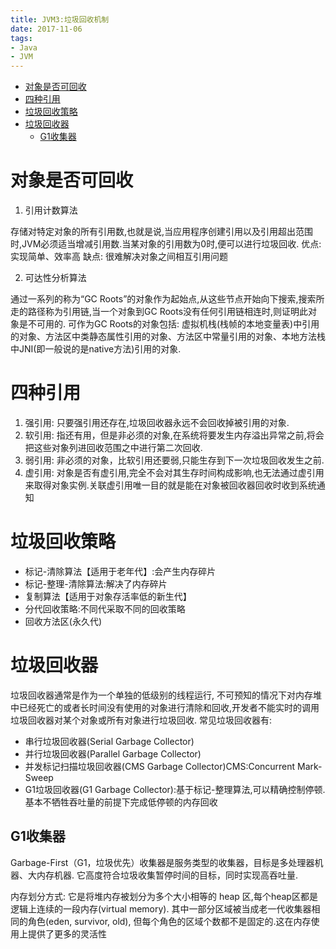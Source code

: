 ```yaml
---
title: JVM3:垃圾回收机制
date: 2017-11-06
tags:
- Java
- JVM
---
```

<!-- TOC -->

- [对象是否可回收](#对象是否可回收)
- [四种引用](#四种引用)
- [垃圾回收策略](#垃圾回收策略)
- [垃圾回收器](#垃圾回收器)
    - [G1收集器](#g1收集器)

<!-- /TOC -->

# 对象是否可回收

1. 引用计数算法

存储对特定对象的所有引用数,也就是说,当应用程序创建引用以及引用超出范围时,JVM必须适当增减引用数.当某对象的引用数为0时,便可以进行垃圾回收.
优点: 实现简单、效率高
缺点: 很难解决对象之间相互引用问题

2. 可达性分析算法

通过一系列的称为“GC Roots”的对象作为起始点,从这些节点开始向下搜索,搜索所走的路径称为引用链,当一个对象到GC Roots没有任何引用链相连时,则证明此对象是不可用的.
可作为GC Roots的对象包括: 虚拟机栈(栈帧的本地变量表)中引用的对象、方法区中类静态属性引用的对象、方法区中常量引用的对象、本地方法栈中JNI(即一般说的是native方法)引用的对象.

# 四种引用

1. 强引用: 只要强引用还存在,垃圾回收器永远不会回收掉被引用的对象.
2. 软引用: 指还有用，但是非必须的对象,在系统将要发生内存溢出异常之前,将会把这些对象列进回收范围之中进行第二次回收.
3. 弱引用: 非必须的对象，比软引用还要弱,只能生存到下一次垃圾回收发生之前.
4. 虚引用: 对象是否有虚引用,完全不会对其生存时间构成影响,也无法通过虚引用来取得对象实例.关联虚引用唯一目的就是能在对象被回收器回收时收到系统通知

# 垃圾回收策略

* 标记-清除算法【适用于老年代】:会产生内存碎片
* 标记-整理-清除算法:解决了内存碎片
* 复制算法【适用于对象存活率低的新生代】
* 分代回收策略:不同代采取不同的回收策略
* 回收方法区(永久代)

# 垃圾回收器

垃圾回收器通常是作为一个单独的低级别的线程运行,
不可预知的情况下对内存堆中已经死亡的或者长时间没有使用的对象进行清除和回收,开发者不能实时的调用垃圾回收器对某个对象或所有对象进行垃圾回收.
常见垃圾回收器有:

* 串行垃圾回收器(Serial Garbage Collector)
* 并行垃圾回收器(Parallel Garbage Collector)
* 并发标记扫描垃圾回收器(CMS Garbage Collector)CMS:Concurrent Mark-Sweep
* G1垃圾回收器(G1 Garbage Collector):基于标记-整理算法,可以精确控制停顿.基本不牺牲吞吐量的前提下完成低停顿的内存回收

## G1收集器

Garbage-First（G1，垃圾优先）收集器是服务类型的收集器，目标是多处理器机器、大内存机器.
它高度符合垃圾收集暂停时间的目标，同时实现高吞吐量.

内存划分方式:
它是将堆内存被划分为多个大小相等的 heap 区,每个heap区都是逻辑上连续的一段内存(virtual memory). 
其中一部分区域被当成老一代收集器相同的角色(eden, survivor, old), 但每个角色的区域个数都不是固定的.这在内存使用上提供了更多的灵活性
